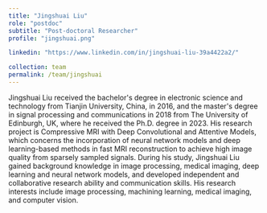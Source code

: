```yaml
---
title: "Jingshuai Liu"
role: "postdoc"
subtitle: "Post-doctoral Researcher"
profile: "jingshuai.png"

linkedin: "https://www.linkedin.com/in/jingshuai-liu-39a4422a2/"

collection: team
permalink: /team/jingshuai
---
```


Jingshuai Liu received the bachelor's degree in electronic science and technology from Tianjin University, China, in 2016, and the master's degree in signal processing and communications in 2018 from The University of Edinburgh, UK, where he received the Ph.D. degree in 2023. His research project is Compressive MRI with Deep Convolutional and Attentive Models, which concerns the incorporation of neural network models and deep learning-based methods in fast MRI reconstruction to achieve high image quality from sparsely sampled signals. During his study, Jingshuai Liu gained background knowledge in image processing, medical imaging, deep learning and neural network models, and developed independent and collaborative research ability and communication skills. His research interests include image processing, machining learning, medical imaging, and computer vision.
